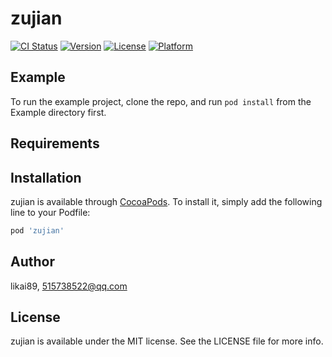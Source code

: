 # zujian

[![CI Status](https://img.shields.io/travis/likai89/zujian.svg?style=flat)](https://travis-ci.org/likai89/zujian)
[![Version](https://img.shields.io/cocoapods/v/zujian.svg?style=flat)](https://cocoapods.org/pods/zujian)
[![License](https://img.shields.io/cocoapods/l/zujian.svg?style=flat)](https://cocoapods.org/pods/zujian)
[![Platform](https://img.shields.io/cocoapods/p/zujian.svg?style=flat)](https://cocoapods.org/pods/zujian)

## Example

To run the example project, clone the repo, and run `pod install` from the Example directory first.

## Requirements

## Installation

zujian is available through [CocoaPods](https://cocoapods.org). To install
it, simply add the following line to your Podfile:

```ruby
pod 'zujian'
```

## Author

likai89, 515738522@qq.com

## License

zujian is available under the MIT license. See the LICENSE file for more info.
